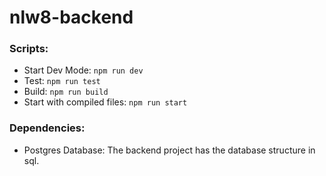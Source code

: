 # nlw8-backend

### Scripts:
- Start Dev Mode: `npm run dev`
- Test: `npm run test`
- Build: `npm run build`
- Start with compiled files: `npm run start`

### Dependencies:
- Postgres Database: The backend project has the database structure in sql. 
